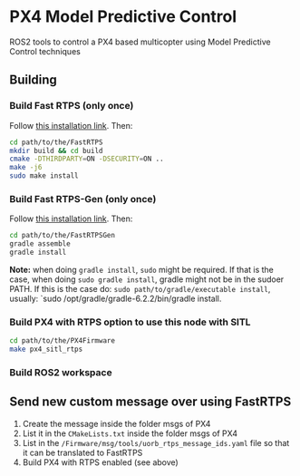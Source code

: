# PX4 Model Predictive Control
ROS2 tools to control a PX4 based multicopter using Model Predictive Control techniques

## Building

### Build Fast RTPS (only once)

Follow [this installation link](https://dev.px4.io/master/en/setup/fast-rtps-installation.html#fast-rtps). Then:
```bash
cd path/to/the/FastRTPS
mkdir build && cd build
cmake -DTHIRDPARTY=ON -DSECURITY=ON ..
make -j6
sudo make install
```

### Build Fast RTPS-Gen (only once)

Follow [this installation link](https://dev.px4.io/master/en/setup/fast-rtps-installation.html#fast-rtps-gen).
Then:
```bash
cd path/to/the/FastRTPSGen
gradle assemble
gradle install
```

**Note:** when doing `gradle install`, `sudo` might be required. If that is the case, when doing `sudo gradle install`, gradle might not be in the sudoer PATH. If this is the case do: `sudo path/to/gradle/executable install`, usually: `sudo /opt/gradle/gradle-6.2.2/bin/gradle install.

### Build PX4 with RTPS option to use this node with SITL

``` bash
cd path/to/the/PX4Firmware
make px4_sitl_rtps
```

### Build ROS2 workspace


## Send new custom message over using FastRTPS

1. Create the message inside the folder msgs of PX4
2. List it in the `CMakeLists.txt` inside the folder msgs of PX4
3. List in the `/Firmware/msg/tools/uorb_rtps_message_ids.yaml` file so that it can be translated to FastRTPS
4. Build PX4 with RTPS enabled (see above)

